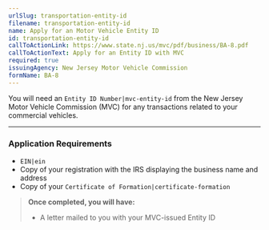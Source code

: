 ```yaml
---
urlSlug: transportation-entity-id
filename: transportation-entity-id
name: Apply for an Motor Vehicle Entity ID
id: transportation-entity-id
callToActionLink: https://www.state.nj.us/mvc/pdf/business/BA-8.pdf
callToActionText: Apply for an Entity ID with MVC
required: true
issuingAgency: New Jersey Motor Vehicle Commission
formName: BA-8
---
```

You will need an `Entity ID Number|mvc-entity-id` from the New Jersey Motor Vehicle Commission (MVC) for any transactions related to your commercial vehicles.

- - -

### Application Requirements
*  `EIN|ein` 
* Copy of your registration with the IRS displaying the business name and address 
* Copy of your `Certificate of Formation|certificate-formation` 

> **Once completed, you will have:**
>
> * A letter mailed to you with your MVC-issued Entity ID